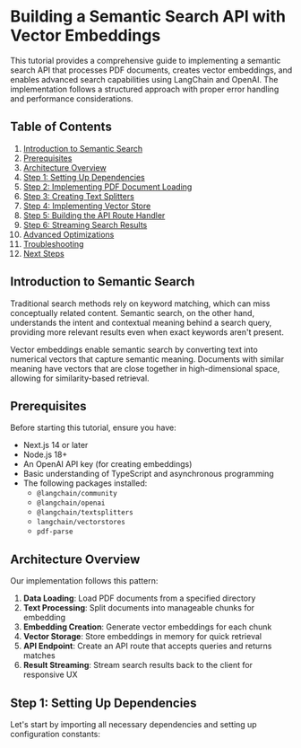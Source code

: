 # Building a Semantic Search API with Vector Embeddings

This tutorial provides a comprehensive guide to implementing a semantic search API that processes PDF documents, creates vector embeddings, and enables advanced search capabilities using LangChain and OpenAI. The implementation follows a structured approach with proper error handling and performance considerations.

## Table of Contents

1. [Introduction to Semantic Search](#introduction-to-semantic-search)
2. [Prerequisites](#prerequisites)
3. [Architecture Overview](#architecture-overview)
4. [Step 1: Setting Up Dependencies](#step-1-setting-up-dependencies)
5. [Step 2: Implementing PDF Document Loading](#step-2-implementing-pdf-document-loading)
6. [Step 3: Creating Text Splitters](#step-3-creating-text-splitters)
7. [Step 4: Implementing Vector Store](#step-4-implementing-vector-store)
8. [Step 5: Building the API Route Handler](#step-5-building-the-api-route-handler)
9. [Step 6: Streaming Search Results](#step-6-streaming-search-results)
10. [Advanced Optimizations](#advanced-optimizations)
11. [Troubleshooting](#troubleshooting)
12. [Next Steps](#next-steps)

## Introduction to Semantic Search

Traditional search methods rely on keyword matching, which can miss conceptually related content. Semantic search, on the other hand, understands the intent and contextual meaning behind a search query, providing more relevant results even when exact keywords aren't present.

Vector embeddings enable semantic search by converting text into numerical vectors that capture semantic meaning. Documents with similar meaning have vectors that are close together in high-dimensional space, allowing for similarity-based retrieval.

## Prerequisites

Before starting this tutorial, ensure you have:

- Next.js 14 or later
- Node.js 18+
- An OpenAI API key (for creating embeddings)
- Basic understanding of TypeScript and asynchronous programming
- The following packages installed:
   - `@langchain/community`
   - `@langchain/openai`
   - `@langchain/textsplitters`
   - `langchain/vectorstores`
   - `pdf-parse`

## Architecture Overview

Our implementation follows this pattern:

1. **Data Loading**: Load PDF documents from a specified directory
2. **Text Processing**: Split documents into manageable chunks for embedding
3. **Embedding Creation**: Generate vector embeddings for each chunk
4. **Vector Storage**: Store embeddings in memory for quick retrieval
5. **API Endpoint**: Create an API route that accepts queries and returns matches
6. **Result Streaming**: Stream search results back to the client for responsive UX

## Step 1: Setting Up Dependencies

Let's start by importing all necessary dependencies and setting up configuration constants:
